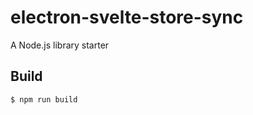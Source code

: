 # electron-svelte-store-sync

  A Node.js library starter

## Build

```bash
$ npm run build
```

  